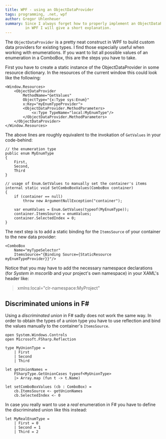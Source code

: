 ```yaml
---
title: WPF - using an ObjectDataProvider
tags: programming, .net, wpf
author: Gregor Uhlenheuer
summary: Since I always forget how to properly implement an ObjectDataProvider
         in WPF I will give a short explanation.
---
```


The `ObjectDataProvider` is a pretty neat construct in WPF to build custom data
providers for existing types. I find those especially useful when working with
enumerations. If you want to list all possible values of an enumeration in a
ComboBox, this are the steps you have to take.

First you have to create a static instance of the ObjectDataProvider in some
resource dictionary. In the resources of the current window this could look
like the following:

~~~{ .xml }
<Window.Resources>
    <ObjectDataProvider
        MethodName="GetValues"
        ObjectType="{x:Type sys:Enum}"
        x:Key="myEnumTypeProvider">
        <ObjectDataProvider.MethodParameters>
            <x:Type TypeName="local:MyEnumType"/>
        </ObjectDataProvider.MethodParameters>
    </ObjectDataProvider>
</Window.Resources>
~~~

The above lines are roughly equivalent to the invokation of `GetValues` in your
code-behind:

~~~{ .cs }
// the enumeration type
public enum MyEnumType
{
    First,
    Second,
    Third
}

// usage of Enum.GetValues to manually set the container's items
internal static void SetComboBoxValues(ComboBox container)
{
    if (container == null)
        throw new ArgumentNullException("container");

    var enumValues = Enum.GetValues(typeof(MyEnumType));
    container.ItemsSource = enumValues;
    container.SelectedIndex = 0;
}
~~~

The next step is to add a static binding for the `ItemsSource` of your
container to the new data provider:

~~~{ .xml }
<ComboBox
    Name="myTypeSelector"
    ItemsSource="{Binding Source={StaticResource myEnumTypeProvider}}"/>
~~~

Notice that you may have to add the necessary namespace declarations (for
*System in mscorlib* and your project's own namespace) in your XAML's header
like:

> xmlns:local="clr-namespace:MyProject"

## Discriminated unions in F\#

Using a *discriminated union* in F# sadly does not work the same way. In order
to obtain the types of a union type you have to use reflection and bind the
values manually to the container's `ItemsSource`.

~~~{ .fsharp }
open System.Windows.Controls
open Microsoft.FSharp.Reflection

type MyUnionType =
    | First
    | Second
    | Third

let getUnionNames =
    FSharpType.GetUnionCases typeof<MyUnionType>
    |> Array.map (fun t -> t.Name)

let setComboBoxValues (cb : ComboBox) =
    cb.ItemsSource <- getUnionNames
    cb.SelectedIndex <- 0
~~~

In case you really want to use a *real* enumeration in F# you have to define
the discriminated union like this instead:

~~~{ .fsharp }
let MyRealEnumType =
    | First = 0
    | Second = 1
    | Third = 2
~~~

